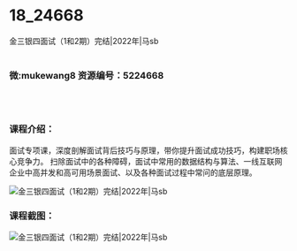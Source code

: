 # 18_24668
金三银四面试（1和2期）完结|2022年|马sb
<br/></br>
<h3>微:mukewang8 资源编号：5224668</h3>
<br/></br>
<h3>课程介绍：</h3>
<p><a title="查看与 面试 相关的文章" target="_blank">面试</a>专项课，深度剖解面试背后技巧与原理，带你提升面试成功技巧，构建职场核心竞争力。 扫除面试中的各种障碍，面试中常用的数据结构与算法、一线互联网企业中高并发和高可用场景面试、以及各种面试过程中常问的底层原理。</p>
<p><img src="https://www.ko996.com/wp-content/uploads/img/2022/06/1-42.png" alt="金三银四面试（1和2期）完结|2022年|马sb"></p>
<div class="info-desc">
<h3>课程截图：</h3>
<p><img src="https://www.ko996.com/wp-content/uploads/img/2022/06/2-39-300x190.png" alt="金三银四面试（1和2期）完结|2022年|马sb"></p>


			
</div>
